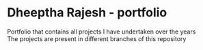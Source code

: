 # Dheeptha Rajesh - portfolio
Portfolio that contains all projects I have undertaken over the years                          
The projects are present in different branches of this repository
